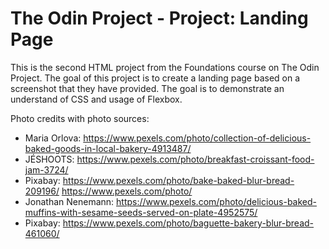# The Odin Project - Project: Landing Page

This is the second HTML project from the Foundations course on The Odin Project. The goal of this project is to create a landing page based on a screenshot that they have provided. The goal is to demonstrate an understand of CSS and usage of Flexbox. 

Photo credits with photo sources:
- Maria Orlova: https://www.pexels.com/photo/collection-of-delicious-baked-goods-in-local-bakery-4913487/
- JÉSHOOTS: https://www.pexels.com/photo/breakfast-croissant-food-jam-3724/
- Pixabay: https://www.pexels.com/photo/bake-baked-blur-bread-209196/
https://www.pexels.com/photo/
- Jonathan Nenemann: https://www.pexels.com/photo/delicious-baked-muffins-with-sesame-seeds-served-on-plate-4952575/
- Pixabay: https://www.pexels.com/photo/baguette-bakery-blur-bread-461060/
